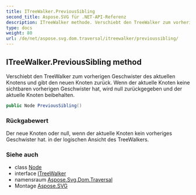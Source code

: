 ```yaml
---
title: ITreeWalker.PreviousSibling
second_title: Aspose.SVG für .NET-API-Referenz
description: ITreeWalker methode. Verschiebt den TreeWalker zum vorherigen Geschwister des aktuellen Knotens und gibt den neuen Knoten zurück. Wenn der aktuelle Knoten keine sichtbaren vorherigen Geschwister hat wird null zurückgegeben und der aktuelle Knoten beibehalten.
type: docs
weight: 80
url: /de/net/aspose.svg.dom.traversal/itreewalker/previoussibling/
---
```

## ITreeWalker.PreviousSibling method

Verschiebt den TreeWalker zum vorherigen Geschwister des aktuellen Knotens und gibt den neuen Knoten zurück. Wenn der aktuelle Knoten keine sichtbaren vorherigen Geschwister hat, wird null zurückgegeben und der aktuelle Knoten beibehalten.

```csharp
public Node PreviousSibling()
```

### Rückgabewert

Der neue Knoten oder null, wenn der aktuelle Knoten kein vorheriges Geschwister hat. in der logischen Ansicht des TreeWalkers.

### Siehe auch

* class [Node](../../../aspose.svg.dom/node/)
* interface [ITreeWalker](../)
* namensraum [Aspose.Svg.Dom.Traversal](../../itreewalker/)
* Montage [Aspose.SVG](../../../)


